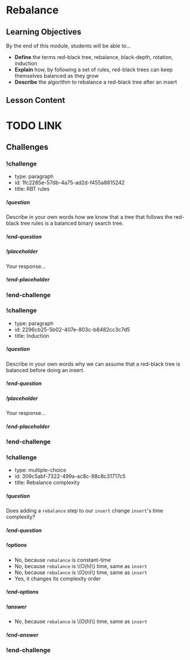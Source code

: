 # Rebalance

## Learning Objectives

By the end of this module, students will be able to...

- **Define** the terms red-black tree, rebalance, black-depth, rotation, induction
- **Explain** how, by following a set of rules, red-black trees can keep themselves balanced as they grow
- **Describe** the algorithm to rebalance a red-black tree after an insert

## Lesson Content

# TODO LINK

## Challenges


<!-- >>>>>>>>>>>>>>>>>>>>>> BEGIN CHALLENGE >>>>>>>>>>>>>>>>>>>>>> -->
<!-- Replace everything in square brackets [] and remove brackets  -->

### !challenge

* type: paragraph
* id: 1fc2285e-57db-4a75-ad2d-f455a8815242
* title: RBT rules
<!-- * points: [1] (optional, the number of points for scoring as a checkpoint) -->
<!-- * topics: [python, pandas] (optional the topics for analyzing points) -->

##### !question

Describe in your own words how we know that a tree that follows the red-black tree rules is a balanced binary search tree.

##### !end-question

##### !placeholder

Your response...

##### !end-placeholder

<!-- other optional sections -->
<!-- !hint - !end-hint (markdown, users can see after a failed attempt) -->
<!-- !rubric - !end-rubric (markdown, instructors can see while scoring a checkpoint) -->
<!-- !explanation - !end-explanation (markdown, students can see after answering correctly) -->

### !end-challenge

<!-- ======================= END CHALLENGE ======================= -->
<!-- >>>>>>>>>>>>>>>>>>>>>> BEGIN CHALLENGE >>>>>>>>>>>>>>>>>>>>>> -->
<!-- Replace everything in square brackets [] and remove brackets  -->

### !challenge

* type: paragraph
* id: 2296cb25-5b02-407e-803c-b8482cc3c7d5
* title: Induction
<!-- * points: [1] (optional, the number of points for scoring as a checkpoint) -->
<!-- * topics: [python, pandas] (optional the topics for analyzing points) -->

##### !question

Describe in your own words why we can assume that a red-black tree is balanced before doing an insert.

##### !end-question

##### !placeholder

Your response...

##### !end-placeholder

<!-- other optional sections -->
<!-- !hint - !end-hint (markdown, users can see after a failed attempt) -->
<!-- !rubric - !end-rubric (markdown, instructors can see while scoring a checkpoint) -->
<!-- !explanation - !end-explanation (markdown, students can see after answering correctly) -->

### !end-challenge

<!-- ======================= END CHALLENGE ======================= -->
<!-- >>>>>>>>>>>>>>>>>>>>>> BEGIN CHALLENGE >>>>>>>>>>>>>>>>>>>>>> -->
<!-- Replace everything in square brackets [] and remove brackets  -->

### !challenge

* type: multiple-choice
* id: 309c5abf-7322-499a-ac8c-98c8c31717c5
* title: Rebalance complexity
<!-- * points: [1] (optional, the number of points for scoring as a checkpoint) -->
<!-- * topics: [python, pandas] (optional the topics for analyzing points) -->

##### !question

Does adding a `rebalance` step to our `insert` change `insert`'s time complexity?

##### !end-question

##### !options

* No, because `rebalance` is constant-time
* No, because `rebalance` is \\(O(h)\\) time, same as `insert`
* No, because `rebalance` is \\(O(n)\\) time, same as `insert`
* Yes, it changes its complexity order

##### !end-options

##### !answer

* No, because `rebalance` is \\(O(h)\\) time, same as `insert`

##### !end-answer

<!-- other optional sections -->
<!-- !hint - !end-hint (markdown, users can see after a failed attempt) -->
<!-- !rubric - !end-rubric (markdown, instructors can see while scoring a checkpoint) -->
<!-- !explanation - !end-explanation (markdown, students can see after answering correctly) -->

### !end-challenge

<!-- ======================= END CHALLENGE ======================= -->
